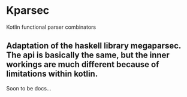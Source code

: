 # Kparsec
Kotlin functional parser combinators

## Adaptation of the haskell library megaparsec. The api is basically the same, but the inner workings are much different because of limitations within kotlin.

Soon to be docs...
